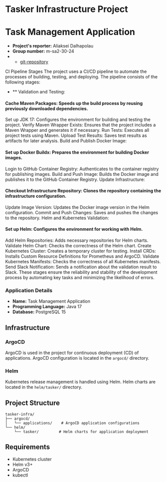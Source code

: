 # Tasker Infrastructure Project

# Task Management Application

- **Project's reporter:** Aliaksei Dalhapolau
- **Group number:** m-sa2-30-24
- - [git-repository](https://github.com/alex-agd/tasker-infra)

CI Pipeline Stages
The project uses a CI/CD pipeline to automate the processes of building, testing, and deploying. The pipeline consists of the following stages:


- ** Validation and Testing:


#### Cache Maven Packages: Speeds up the build process by reusing previously downloaded dependencies.
Set up JDK 17: Configures the environment for building and testing the project.
Verify Maven Wrapper Exists: Ensures that the project includes a Maven Wrapper and generates it if necessary.
Run Tests: Executes all project tests using Maven.
Upload Test Results: Saves test results as artifacts for later analysis.
Build and Publish Docker Image:


#### Set up Docker Buildx: Prepares the environment for building Docker images.
Login to GitHub Container Registry: Authenticates to the container registry for publishing images.
Build and Push Image: Builds the Docker image and publishes it to the GitHub Container Registry.
Update Infrastructure:


#### Checkout Infrastructure Repository: Clones the repository containing the infrastructure configuration.
Update Image Version: Updates the Docker image version in the Helm configuration.
Commit and Push Changes: Saves and pushes the changes to the repository.
Helm and Kubernetes Validation:


#### Set up Helm: Configures the environment for working with Helm.
Add Helm Repositories: Adds necessary repositories for Helm charts.
Validate Helm Chart: Checks the correctness of the Helm chart.
Create Kubernetes Cluster: Creates a temporary cluster for testing.
Install CRDs: Installs Custom Resource Definitions for Prometheus and ArgoCD.
Validate Kubernetes Manifests: Checks the correctness of all Kubernetes manifests.
Send Slack Notification: Sends a notification about the validation result to Slack.
These stages ensure the reliability and stability of the development process by automating key tasks and minimizing the likelihood of errors.

### Application Details

- **Name:** Task Management Application
- **Programming Language:** Java 17
- **Database:** PostgreSQL 15

## Infrastructure

### ArgoCD

ArgoCD is used in the project for continuous deployment (CD) of applications. ArgoCD configuration is located in the `argocd/` directory.

### Helm

Kubernetes release management is handled using Helm. Helm charts are located in the `helm/tasker/` directory.

## Project Structure

```
tasker-infra/
├── argocd/
│   └── applications/    # ArgoCD application configurations
└── helm/
    └── tasker/         # Helm charts for application deployment
```

## Requirements

- Kubernetes cluster
- Helm v3+
- ArgoCD
- kubectl
